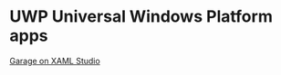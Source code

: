 # UWP Universal Windows Platform apps

[Garage on XAML Studio](UWP%20Universal%20Windows%20Platform%20apps/Garage%20on%20XAML%20Studio.md)